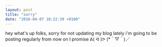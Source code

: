 ```yaml
---
layout: post
title: "sorry"
date: "2016-04-07 10:22:39 +0100"
---
```

hey what's up folks, sorry for not updating my blog lately i'm going to be posting regularly from now on I promise
ᕕ( ᐛ )ᕗ (*＾▽＾)／
